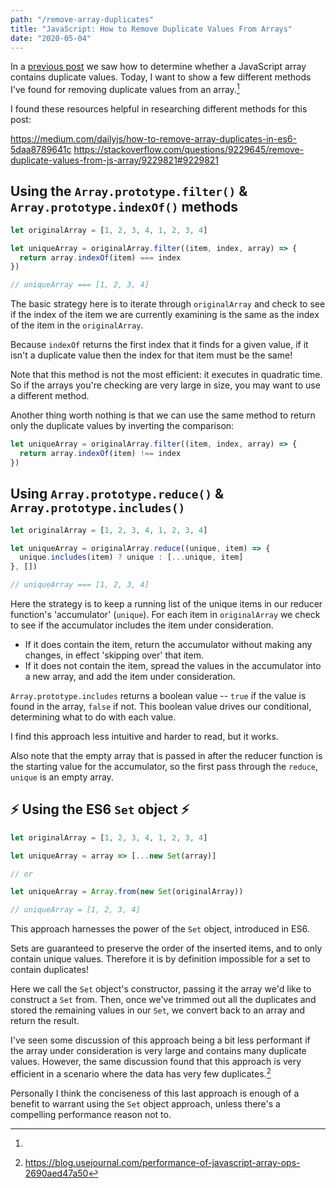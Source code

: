 ```yaml
---
path: "/remove-array-duplicates"
title: "JavaScript: How to Remove Duplicate Values From Arrays"
date: "2020-05-04"
---
```


In a [previous post](https://www.bikesandbytes.net/check-for-array-duplicates) we saw how to determine whether a JavaScript array contains duplicate values. Today, I want to show a few different methods I've found for removing duplicate values from an array.[^1]

[^1]:

  I found these resources helpful in researching different methods for this post:

  https://medium.com/dailyjs/how-to-remove-array-duplicates-in-es6-5daa8789641c
  https://stackoverflow.com/questions/9229645/remove-duplicate-values-from-js-array/9229821#9229821

## Using the `Array.prototype.filter()` & `Array.prototype.indexOf()` methods

```javascript
let originalArray = [1, 2, 3, 4, 1, 2, 3, 4]

let uniqueArray = originalArray.filter((item, index, array) => {
  return array.indexOf(item) === index
})

// uniqueArray === [1, 2, 3, 4]
```

The basic strategy here is to iterate through `originalArray` and check to see if the index of the item we are currently examining is the same as the index of the item in the `originalArray`.

Because `indexOf` returns the first index that it finds for a given value, if it isn't a duplicate value then the index for that item must be the same!

Note that this method is not the most efficient: it executes in quadratic time. So if the arrays you're checking are very large in size, you may want to use a different method.

Another thing worth nothing is that we can use the same method to return only the duplicate values by inverting the comparison:

```javascript
let uniqueArray = originalArray.filter((item, index, array) => {
  return array.indexOf(item) !== index
})
```

## Using `Array.prototype.reduce()` & `Array.prototype.includes()`

```javascript
let originalArray = [1, 2, 3, 4, 1, 2, 3, 4]

let uniqueArray = originalArray.reduce((unique, item) => {
  unique.includes(item) ? unique : [...unique, item]
}, [])

// uniqueArray === [1, 2, 3, 4]
```

Here the strategy is to keep a running list of the unique items in our reducer function's 'accumulator' (`unique`). For each item in `originalArray` we check to see if the accumulator includes the item under consideration.

- If it does contain the item, return the accumulator without making any changes, in effect 'skipping over' that item.
- If it does not contain the item, spread the values in the accumulator into a new array, and add the item under consideration.

`Array.prototype.includes` returns a boolean value -- `true` if the value is found in the array, `false` if not. This boolean value drives our conditional, determining what to do with each value.

I find this approach less intuitive and harder to read, but it works.

Also note that the empty array that is passed in after the reducer function is the starting value for the accumulator, so the first pass through the `reduce`, `unique` is an empty array.

## ⚡ Using the ES6 `Set` object ⚡

```javascript
let originalArray = [1, 2, 3, 4, 1, 2, 3, 4]

let uniqueArray = array => [...new Set(array)]

// or

let uniqueArray = Array.from(new Set(originalArray))

// uniqueArray = [1, 2, 3, 4]
```

This approach harnesses the power of the `Set` object, introduced in ES6.

Sets are guaranteed to preserve the order of the inserted items, and to only contain unique values. Therefore it is by definition impossible for a set to contain duplicates!

Here we call the `Set` object's constructor, passing it the array we'd like to construct a `Set` from. Then, once we've trimmed out all the duplicates and stored the remaining values in our `Set`, we convert back to an array and return the result.

I've seen some discussion of this approach being a bit less performant if the array under consideration is very large and contains many duplicate values. However, the same discussion found that this approach is very efficient in a scenario where the data has very few duplicates.[^2]

Personally I think the conciseness of this last approach is enough of a benefit to warrant using the `Set` object approach, unless there's a compelling performance reason not to.

[^2]: https://blog.usejournal.com/performance-of-javascript-array-ops-2690aed47a50
